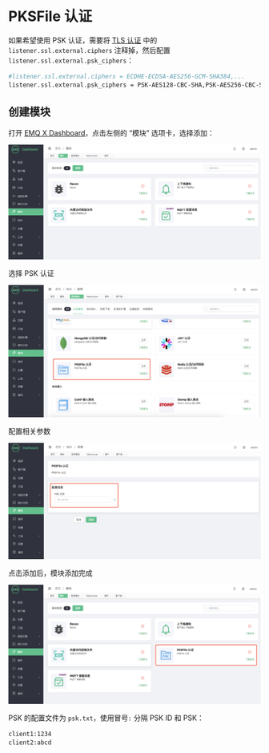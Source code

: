 # PKSFile 认证

如果希望使用 PSK 认证，需要将 [TLS 认证](psk_authentication.md#auth-tls) 中的 `listener.ssl.external.ciphers` 注释掉，然后配置 `listener.ssl.external.psk_ciphers`：

```bash
#listener.ssl.external.ciphers = ECDHE-ECDSA-AES256-GCM-SHA384,...
listener.ssl.external.psk_ciphers = PSK-AES128-CBC-SHA,PSK-AES256-CBC-SHA,PSK-3DES-EDE-CBC-SHA,PSK-RC4-SHA
```

## 创建模块

打开 [EMQ X Dashboard](http://127.0.0.1:18083/#/modules)，点击左侧的 “模块” 选项卡，选择添加：

![image-20200927213049265](../.gitbook/assets/modules.png)

选择 PSK 认证

![image-20200927213049265](../.gitbook/assets/auth_psk1.png)

配置相关参数

![image-20200927213049265](../.gitbook/assets/auth_psk2.png)

点击添加后，模块添加完成

![image-20200927213049265](../.gitbook/assets/auth_psk3.png)

PSK 的配置文件为 `psk.txt`，使用冒号`:` 分隔 PSK ID 和 PSK：

```bash
client1:1234
client2:abcd
```

